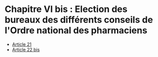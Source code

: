 # Chapitre VI bis : Election des bureaux des différents conseils de l'Ordre national des pharmaciens

- [Article 21](article-21.md)
- [Article 22 bis](article-22-bis.md)
